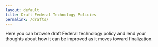 ```yaml
---
layout: default
title: Draft Federal Technology Policies
permalink: /drafts/
---
```


Here you can browse draft Federal technology policy and lend your thoughts about how it can be improved as it moves toward finalization.
